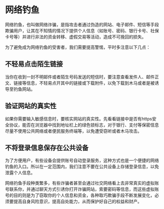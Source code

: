 # 网络钓鱼

网络钓鱼，也叫做网络诈骗，是指攻击者通过伪造的网站、电子邮件、短信等手段欺骗用户，让其在不知情的情况下提供个人信息（如账号、密码、银行卡号、社保卡号等）并进行非法的资金转移、虚假交易等活动，造成不可挽回的损失。

为了避免成为网络钓鱼的受害者，我们需要提高警惕，平时多注意以下几点：

## 不轻易点击陌生链接

当你在收到一封不明邮件或者陌生号码发送的短信时，要注意查看发件人、邮件正文、链接等信息，不轻易点开其中的链接或下载附件，以免下载到木马或者是被诱导至钓鱼网站。

## 验证网站的真实性

如果你需要输入敏感信息时，要核实网站的真实性。先看看链接中是否有https安全协议，能否在浏览器中找到地址栏上的绿色锁标志，对于银行、支付等保密信息尽量不使用公共网络或者便民服务终端等，以免遭受窃听或者木马攻击。

## 不将登录信息保存在公共设备

为了方便用户，有些设备会提供账号自动登录服务，这种方式也是一个便捷的网络钓鱼的入口。所以在一定范围内，我们注意不要在公共设备上存储登录信息，以免泄露个人信息。

网络钓鱼手段种类繁多，有些诈骗者甚至会通过社交网络看上去非常真实的虚拟账号联系你，并通过聊天方式引诱你打开诈骗网站，索要密码等信息，而这些虚拟账号的目的则是为了窃取你的个人信息和资金，各种取巧欺骗手段不断发展变化，必须要提高自身风险意识，提高自处能力，从而保护好自己的权益和财产。